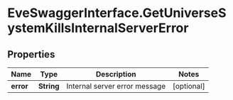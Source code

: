 # EveSwaggerInterface.GetUniverseSystemKillsInternalServerError

## Properties
Name | Type | Description | Notes
------------ | ------------- | ------------- | -------------
**error** | **String** | Internal server error message | [optional] 


